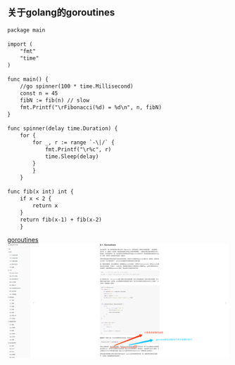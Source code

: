 ## 关于golang的goroutines
```
package main

import (
	"fmt"
	"time"
)

func main() {
	//go spinner(100 * time.Millisecond)
	const n = 45
	fibN := fib(n) // slow
	fmt.Printf("\rFibonacci(%d) = %d\n", n, fibN)
}

func spinner(delay time.Duration) {
	for {
		for _, r := range `-\|/` {
			fmt.Printf("\r%c", r)
			time.Sleep(delay)
		}
		}
	}

func fib(x int) int {
	if x < 2 {
		return x
	}
	return fib(x-1) + fib(x-2)
	}

```
[goroutines](https://wizardforcel.gitbooks.io/gopl-zh/ch8/ch8-01.html)
![说明](https://github.com/CHIKITCHONG/learning_record/blob/master/img-src/WechatIMG1.png)
